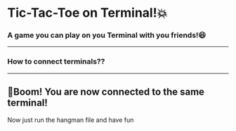 # Tic-Tac-Toe on Terminal!💥
### A game you can play on you Terminal with you friends!😆

---

### How to connect terminals??


---
## 🥳Boom! You are now connected to the same terminal!
Now just run the hangman file and have fun

